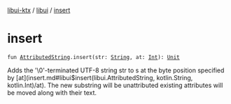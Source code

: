 [libui-ktx](../index.md) / [libui](index.md) / [insert](./insert.md)

# insert

`fun `[`AttributedString`](-attributed-string/index.md)`.insert(str: `[`String`](https://kotlinlang.org/api/latest/jvm/stdlib/kotlin/-string/index.html)`, at: `[`Int`](https://kotlinlang.org/api/latest/jvm/stdlib/kotlin/-int/index.html)`): `[`Unit`](https://kotlinlang.org/api/latest/jvm/stdlib/kotlin/-unit/index.html)

Adds the '\0'-terminated UTF-8 string str to s at the byte position specified by [at](insert.md#libui$insert(libui.AttributedString, kotlin.String, kotlin.Int)/at).
The new substring will be unattributed existing attributes will be moved along with their text.

